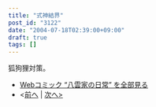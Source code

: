 ```yaml
---
title: "式神結界"
post_id: "3122"
date: "2004-07-18T02:39:00+09:00"
draft: true
tags: []
---
```


狐狗狸対策。

* [Webコミック “八雲家の日常” を全部見る](/tag/yakumo-family?order=ASC)
* <[前へ](/3121) | [次へ>](/3123)
